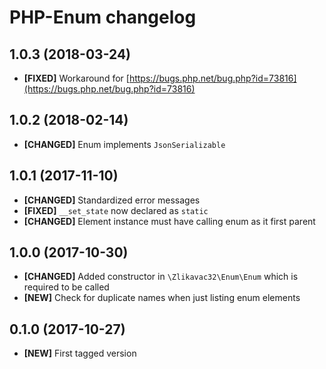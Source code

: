 # PHP-Enum changelog

## 1.0.3 (2018-03-24)

* **[FIXED]** Workaround for [https://bugs.php.net/bug.php?id=73816](https://bugs.php.net/bug.php?id=73816)

## 1.0.2 (2018-02-14)

* **[CHANGED]** Enum implements `JsonSerializable`

## 1.0.1 (2017-11-10)

* **[CHANGED]** Standardized error messages
* **[FIXED]** `__set_state` now declared as `static`
* **[CHANGED]** Element instance must have calling enum as it first parent

## 1.0.0 (2017-10-30)

* **[CHANGED]** Added constructor in `\Zlikavac32\Enum\Enum` which is required to be called
* **[NEW]** Check for duplicate names when just listing enum elements

## 0.1.0 (2017-10-27)

* **[NEW]** First tagged version
